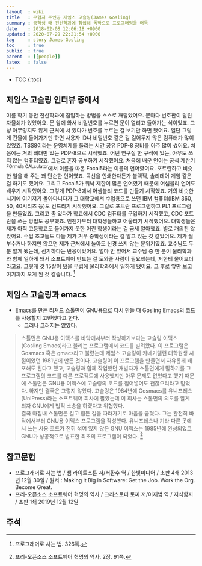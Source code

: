 ```yaml
---
layout  : wiki
title   : 무협지 주인공 제임스 고슬링(James Gosling)
summary : 중학생 때 전산학과에 침입해 독학으로 프로그래밍을 터득
date    : 2018-02-08 12:06:18 +0900
updated : 2020-07-29 22:21:54 +0900
tag     : story James-Gosling
toc     : true
public  : true
parent  : [[people]]
latex   : false
---
```

* TOC
{:toc}

## 제임스 고슬링 인터뷰 중에서

>
여름 학기 동안 전산학과에 침입하는 방법을 스스로 깨달았어요.
문마다 번호판이 달린 자물쇠가 있었어요.
문 앞에 와서 비밀번호를 누르면 문이 열리고 들어가는 식이었죠.
그냥 아무렇지도 않게 근처에 서 있다가 번호를 누르는 걸 보기만 하면 됐어요.
일단 그렇게 건물에 들어가기만 하면 사용자 ID나 비밀번호 같은 걸 걸어두지 않은 컴퓨터가 많이 있었죠.
TSS8이라는 운영체제를 돌리는 시간 공유 PDP-8 장비를 아주 많이 썼어요.
처음에는 거의 뼈대만 있는 PDP-8으로 시작했죠.
어떤 연구실 한 구석에 있는, 아무도 쓰지 않는 컴퓨터였죠.
그걸로 혼자 공부하기 시작했어요.
처음에 배운 언어는 공식 계산기<sup>FOrmula CALculator</sup>에서 이름을 따온 Focal5라는 이름의 언어였어요.
포트란하고 비슷한 일을 해 주는 꽤 단순한 언어였죠.
곡선을 인쇄한다든가 블랙잭, 솔리테어 게임 같은 걸 하기도 했어요.
그리고 Focal5가 워낙 제한이 많은 언어였기 때문에 어셈블리 언어도 배우기 시작했어요.
그렇게 PDP-8에서 어셈블리 코드를 만들기 시작했죠.
거의 비슷한 시기에 여기저기 돌아다니다가 그 대학교에서 수업용으로 쓰던 IBM 컴퓨터(IBM 360, 50, 40시리즈 등)도 건드리기 시작했어요.
그걸로 포트란 프로그램하고 PL1 프로그램을 만들었죠.
그리고 좀 있다가 학교에서 CDC 컴퓨터를 구입하기 시작했고,
CDC 포트란을 쓰는 방법도 공부했죠.
언젠가부터 대학생들하고 어울리기 시작했어요.
대학생들은 제가 아직 고등학교도 들어가지 못한 어린 학생이라는 걸 금세 알아챘죠.
별로 개의친 않았어요. 수업 조교들도 다들 제가 겨우 중학생이라는 걸 알고 있는 것 같았어요.
제가 뭘 부수거나 하지만 않으면 제가 근처에서 놀아도 신경 쓰지 않는 분위기였죠.
교수님도 두 분 알게 됐는데, 신기하다는 반응이었어요.
얼마 안 있어서 교수님 중 한 분이 물리학과와 함께 일하게 돼서 소프트웨어 만드는 걸 도와줄 사람이 필요했는데, 저한테 물어보더라고요.
그렇게 갓 15살이 됐을 무렵에 물리학과에서 일하게 됐어요.
그 후로 앞만 보고 여기까지 오게 된 것 같습니다.
[^interview]

## 제임스 고슬링과 emacs

* Emacs를 만든 리처드 스톨만이 GNU용으로 다시 만들 때 Gosling Emacs의 코드를 사용할지 고민했다고 한다.
    * 그러나 그러지는 않았다.

> 스톨먼은 GNU용 이맥스를 바닥에서부터 작성하기보다는 고슬링 이맥스(Gosling Emacs)라고 불리는 프로그램에서 코드를 빌려왔다. 이 프로그램은 Gosmacs 혹은 gmacs라고 불렸는데 제임스 고슬링이 카네기멜런 대학원생 시절이었던 1981년에 만든 것이다. 고슬링이 이 프로그램을 만들면서 자유롭게 배포해도 된다고 했고, 고슬링과 함께 작업했던 개발자가 스톨먼에게 말하기를 그 프로그램의 코드를 다른 프로젝트에 사용했지만 아무 문제도 없었다고 했기 때문에 스톨먼은 GNU용 이맥스에 고슬링의 코드를 집어넣어도 괜찮으리라고 믿었다. 하지만 결국은 그렇지 않았다. 고슬링은 1984년에 Gosmacs를 유니프레스(UniPress)라는 소프트웨어 회사에 팔았는데 이 회사는 스톨먼의 의도를 알게 되자 GNU에게 법적 소송을 하겠다고 위협했다.  
결국 마침내 스톨먼은 길고 힘든 길을 따라가기로 마음을 굳혔다. 그는 완전히 바닥에서부터 GNU용 이맥스 프로그램을 작성했다. 유니프레스나 기타 다른 곳에서 쓰는 사용 코드가 전혀 섞여 있지 않은 GNU 이맥스는 1985년에 완성되었고 GNU가 성공적으로 발표한 최초의 프로그램이 되었다.
[^emacs]

## 참고문헌

* 프로그래머로 사는 법 / 샘 라이트스톤 저/서환수 역 / 한빛미디어 / 초판 4쇄 2013년 12월 30일 / 원서 : Making it Big in Software: Get the Job. Work the Org. Become Great.
* 프리-오픈소스 소프트웨어 혁명의 역사 / 크리스토퍼 토찌 저/이재범 역 / 지식함지 / 초판 1쇄 2019년 12월 12일

## 주석

[^interview]: 프로그래머로 사는 법. 326쪽.
[^emacs]: 프리-오픈소스 소프트웨어 혁명의 역사. 2장. 91쪽.

